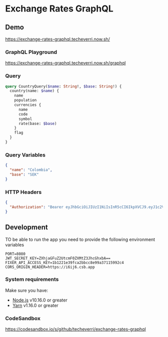 # Exchange Rates GraphQL

## Demo

https://exchange-rates-graphql.techeverri.now.sh/

### GraphQL Playground

https://exchange-rates-graphql.techeverri.now.sh/graphql

### Query

```graphql
query CountryQuery($name: String!, $base: String!) {
  country(name: $name) {
    name
    population
    currencies {
      name
      code
      symbol
      rate(base: $base)
    }
    flag
  }
}
```

### Query Variables

```json
{
  "name": "Colombia",
  "base": "SEK"
}
```

### HTTP Headers

```json
{
  "Authorization": "Bearer eyJhbGciOiJIUzI1NiIsInR5cCI6IkpXVCJ9.eyJ1c2VySWQiOiJmMmZkZGIxMy0xNGFmLTQxYTUtODBjMi0zMDQ5MTk5MWNhNjUiLCJpYXQiOjE1NjY3NzEzNjIsImp0aSI6ImRmNGZlYzAzLWU3YTYtNDRhNi04YmMwLWIzZDgxODc3MTFhOCJ9.kPH7-zCEa4O89JmP9qu5jr9AgDowAF7oeHWGUx1WNms"
}
```

## Development

TO be able to run the app you need to provide the following environment variables

```
PORT=8080
JWT_SECRET_KEY=ZXhjaGFuZ2UtcmF0ZXMtZ3JhcGhxbA==
FIXER_API_ACCESS_KEY=1b1221e39fca2bbcc8e99a37115992c4
CORS_ORIGIN_HEADER=https://i6ij6.csb.app
```

### System requirements

Make sure you have:

- [Node.js](https://nodejs.org/) v10.16.0 or greater
- [Yarn](https://yarnpkg.com/) v1.16.0 or greater

### CodeSandbox

https://codesandbox.io/s/github/techeverri/exchange-rates-graphql
